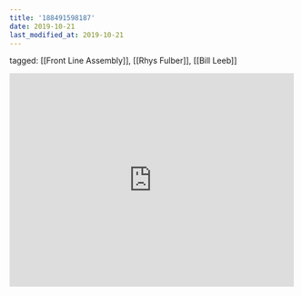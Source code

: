 ```yaml
---
title: '188491598187'
date: 2019-10-21
last_modified_at: 2019-10-21
---
```

tagged: [[Front Line Assembly]], [[Rhys Fulber]], [[Bill Leeb]]
<iframe allow="accelerometer; autoplay; clipboard-write; encrypted-media; gyroscope; picture-in-picture" allowfullscreen="" frameborder="0" height="375" id="youtube_iframe" src="https://www.youtube.com/embed/IEkoGV8hUR8?feature=oembed&amp;enablejsapi=1&amp;origin=https://safe.txmblr.com&amp;wmode=opaque" width="500"></iframe>
